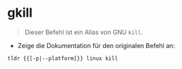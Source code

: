 # gkill

> Dieser Befehl ist ein Alias von GNU `kill`.

- Zeige die Dokumentation für den originalen Befehl an:

`tldr {{[-p|--platform]}} linux kill`
